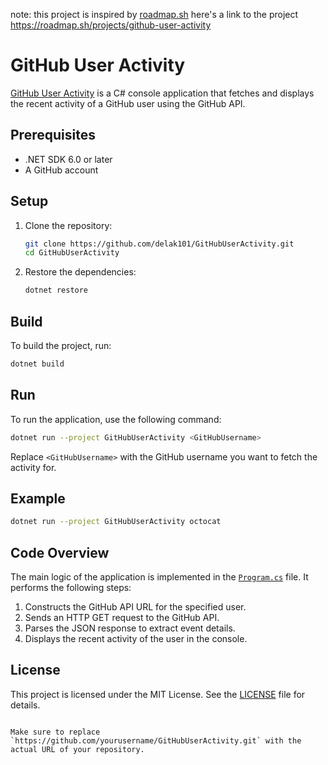 note: this project is inspired by [roadmap.sh](roadmap.sh) here's a link to the project https://roadmap.sh/projects/github-user-activity
# GitHub User Activity

[GitHub User Activity](https://github.com/delak101/Github-User-Activity) is a C# console application that fetches and displays the recent activity of a GitHub user using the GitHub API.

## Prerequisites

- .NET SDK 6.0 or later
- A GitHub account

## Setup

1. Clone the repository:
    ```sh
    git clone https://github.com/delak101/GitHubUserActivity.git
    cd GitHubUserActivity
    ```

2. Restore the dependencies:
    ```sh
    dotnet restore
    ```

## Build

To build the project, run:
```sh
dotnet build
```

## Run

To run the application, use the following command:
```sh
dotnet run --project GitHubUserActivity <GitHubUsername>
```
Replace `<GitHubUsername>` with the GitHub username you want to fetch the activity for.

## Example

```sh
dotnet run --project GitHubUserActivity octocat
```

## Code Overview

The main logic of the application is implemented in the [`Program.cs`](GitHubUserActivity/Program.cs) file. It performs the following steps:

1. Constructs the GitHub API URL for the specified user.
2. Sends an HTTP GET request to the GitHub API.
3. Parses the JSON response to extract event details.
4. Displays the recent activity of the user in the console.

## License

This project is licensed under the MIT License. See the [LICENSE](LICENSE) file for details.
```

Make sure to replace `https://github.com/yourusername/GitHubUserActivity.git` with the actual URL of your repository.
```

